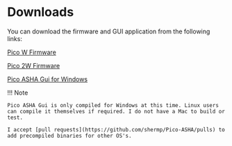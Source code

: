 # Downloads

You can download the firmware and GUI application from the following links:

[Pico W Firmware](https://github.com/shermp/Pico-ASHA/releases/download/v0.2.0/pico_asha_v0.2.0_firmware_pico_w.uf2)

[Pico 2W Firmware](https://github.com/shermp/Pico-ASHA/releases/download/v0.2.0/pico_asha_v0.2.0_firmware_pico_2w.uf2)

[Pico ASHA Gui for Windows](https://github.com/shermp/Pico-ASHA/releases/download/v0.2.0/pico-asha-v0.2.0-gui-win64.zip)

!!! Note

    Pico ASHA Gui is only compiled for Windows at this time. Linux users 
    can compile it themselves if required. I do not have a Mac to build or test.

    I accept [pull requests](https://github.com/shermp/Pico-ASHA/pulls) to add precompiled binaries for other OS's.
